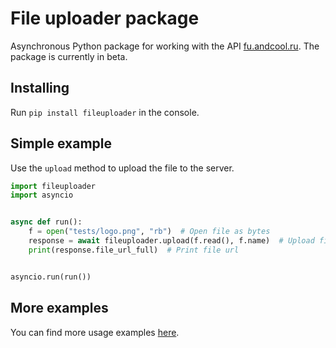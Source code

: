 # File uploader package

Asynchronous Python package for working with the API [fu.andcool.ru](https://fu.andcool.ru). The package is currently in beta.

## Installing
Run `pip install fileuploader` in the console.

## Simple example
Use the `upload` method to upload the file to the server.
```python
import fileuploader
import asyncio


async def run():
    f = open("tests/logo.png", "rb")  # Open file as bytes
    response = await fileuploader.upload(f.read(), f.name)  # Upload file to a fu
    print(response.file_url_full)  # Print file url


asyncio.run(run())

```

## More examples
You can find more usage examples [here](https://github.com/Andcool-Systems/FileUploader-python/tree/main/fileuploader/tests).

